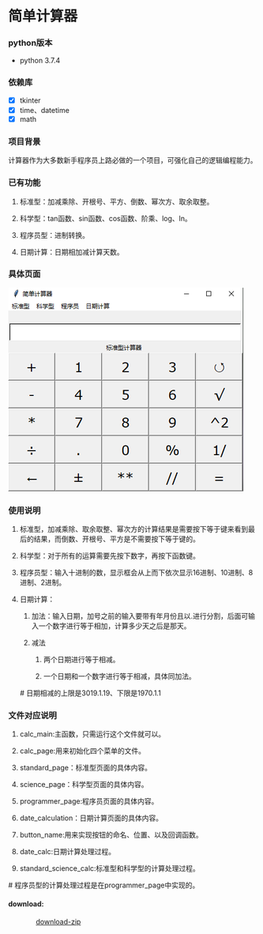 <!--
 * @Author: your name
 * @Date: 2019-12-16 19:14:57
 * @LastEditTime: 2019-12-17 11:38:25
 * @LastEditors: Please set LastEditors
 * @Description: In User Settings Edit
 * @FilePath: \calculator2.1.0\one-1\README.md
 -->

# 简单计算器

### python版本

+ python 3.7.4

### 依赖库

- [x] tkinter
- [x] time、datetime
- [x] math

### 项目背景

计算器作为大多数新手程序员上路必做的一个项目，可强化自己的逻辑编程能力。

### 已有功能

1. 标准型：加减乘除、开根号、平方、倒数、幂次方、取余取整。
2. 科学型：tan函数、sin函数、cos函数、阶乘、log、ln。

3. 程序员型：进制转换。

4. 日期计算：日期相加减计算天数。
   
### 具体页面


![简单计算器的具体页面](/具体页面.png)


### 使用说明

1. 标准型，加减乘除、取余取整、幂次方的计算结果是需要按下等于键来看到最后的结果，而倒数、开根号、平方是不需要按下等于键的。

2. 科学型：对于所有的运算需要先按下数字，再按下函数键。

3. 程序员型：输入十进制的数，显示框会从上而下依次显示16进制、10进制、8进制、2进制。

4. 日期计算：
   1. 加法：输入日期，加号之前的输入要带有年月份且以.进行分割，后面可输入一个数字进行等于相加，计算多少天之后是那天。

   2. 减法
      1. 两个日期进行等于相减。

      2. 一个日期和一个数字进行等于相减，具体同加法。

    \#  日期相减的上限是3019.1.19、下限是1970.1.1


### 文件对应说明

1. calc_main:主函数，只需运行这个文件就可以。

2. calc_page:用来初始化四个菜单的文件。

3. standard_page：标准型页面的具体内容。

4. science_page：科学型页面的具体内容。

5. programmer_page:程序员页面的具体内容。

6. date_calculation：日期计算页面的具体内容。

7. button_name:用来实现按钮的命名、位置、以及回调函数。

8. date_calc:日期计算处理过程。

9. standard_science_calc:标准型和科学型的计算处理过程。

\# 程序员型的计算处理过程是在programmer_page中实现的。

#### download:

&#8195;&#8195;&#8195;&#8195;[download-zip](https://github.com/Gemini128663/calculator2.1.0
)


